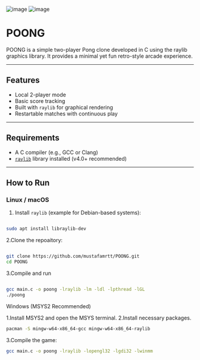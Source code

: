 
![image](https://github.com/user-attachments/assets/fc50217f-bede-41cc-9dd9-d7b21de5831f)
![image](https://github.com/user-attachments/assets/36db3e4b-0bb7-4831-843b-346d994a9002)
#  POONG

POONG is a simple two-player Pong clone developed in C using the raylib graphics library. It provides a minimal yet fun retro-style arcade experience.

---

## Features

-  Local 2-player mode
- Basic score tracking
-  Built with `raylib` for graphical rendering
- Restartable matches with continuous play

---

##  Requirements

- A C compiler (e.g., GCC or Clang)
- [`raylib`](https://www.raylib.com/) library installed (v4.0+ recommended)

---

##  How to Run

###  Linux / macOS

1. Install `raylib` (example for Debian-based systems):

```bash

sudo apt install libraylib-dev

```
2.Clone the repoaitory:

```bash

git clone https://github.com/mustafamrtt/POONG.git
cd POONG
```
3.Compile and run

```bash

gcc main.c -o poong -lraylib -lm -ldl -lpthread -lGL
./poong

```
Windows (MSYS2 Recommended)

1.Install MSYS2 and open the MSYS terminal.
2.Install necessary packages.
```bash
pacman -S mingw-w64-x86_64-gcc mingw-w64-x86_64-raylib
```
3.Compile the game:
```bash
gcc main.c -o poong -lraylib -lopengl32 -lgdi32 -lwinmm
```